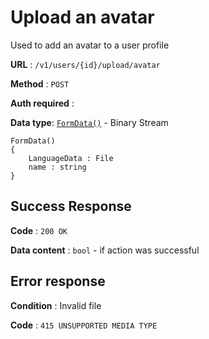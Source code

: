 # Upload an avatar

Used to add an avatar to a user profile

**URL** : `/v1/users/{id}/upload/avatar`

**Method** : `POST`

**Auth required** :

**Data type**: [`FormData()`](https://developer.mozilla.org/en-US/docs/Web/API/FormData/FormData) - Binary Stream

```
FormData()
{
    LanguageData : File
    name : string
}
```

## Success Response

**Code** : `200 OK`

**Data content** : `bool` - if action was successful

## Error response

**Condition** : Invalid file

**Code** : `415 UNSUPPORTED MEDIA TYPE`
